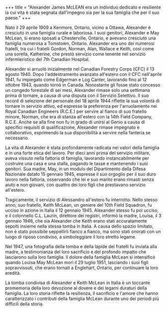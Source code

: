 +++
title = "Alexander James McLEAN era un individuo dedicato e resiliente la cui vita è stata segnata dall’impegno sia per la sua famiglia che per il suo paese."
+++

Nato il 29 aprile 1909 a Kenmore, Ontario, vicino a Ottawa, Alexander è cresciuto in una famiglia rurale e laboriosa. I suoi genitori, Alexander e May McLean, si erano sposati a Chesterville, Ontario, e avevano cresciuto una famiglia numerosa a Tomstown, Ontario. Alexander era uno dei numerosi fratelli, tra cui i fratelli Gordon, Norman, Alan, Wallace e Keith, così come una sorella, Katherine, che prestò servizio come tenente nel servizio infermieristico del 7th Canadian Hospital.

Alexander si arruolò inizialmente nel Canadian Forestry Corps (CFC) il 13 agosto 1940. Dopo l'addestramento avanzato all'estero con il CFC nell'aprile 1941, fu impiegato come Edgerman e Log Canter, lavorando fino al 12 ottobre 1943, quando tornò in Canada. Nonostante gli fosse stato concesso un congedo forestale di sei mesi, Alexander rimase solo una settimana prima di tornare, a causa di una disputa con il Servizio Selettivo. 
Il suo record di selezione del personale del 18 aprile 1944 riflette la sua volontà di tornare in servizio attivo, ed espresse la preferenza per l'arruolamento nei Royal Canadian Engineers (R.C.E.) per servire al fianco di suo fratello minore, Norman, che era di stanza all'estero con la 14th Field Company, R.C.E. Anche se alla fine non fu in grado di unirsi al Genio a causa di specifici requisiti di qualificazione, Alexander rimase impegnato e collaborativo, esprimendo la sua disponibilità a servire nella fanteria se necessario.

La vita di Alexander è stata profondamente radicata nei valori della famiglia e in una forte etica del lavoro. Per dieci anni prima del servizio militare, aveva vissuto nella fattoria di famiglia, lavorando instancabilmente per costruire una casa e una stalla, pagando le tasse e mantenendo i suoi genitori. Sua madre, May, in un modulo del Dipartimento della Difesa Nazionale datato 15 gennaio 1945, espresse il suo orgoglio per il suo duro lavoro nella fattoria, osservando che lei e suo marito erano rimasti senza aiuto e non giovani, con quattro dei loro figli che prestavano servizio all'estero.

Tragicamente, il servizio di Alessandro all'estero fu interrotto. 
Nello stesso anno, suo fratello, Keith McLean, un geniere del 10th Field Squadron, fu ucciso in azione in Italia il 12 gennaio 1945. Alexander stesso fu poi ucciso, e il colonnello C.L. Laurin, direttore dei registri, informò la madre, Louisa, il 3 gennaio 1946, che sia Alexander che Keith erano stati accuratamente sepolti insieme nella stessa tomba in Italia. A causa dello spazio limitato, non è stato possibile seppellirli fianco a fianco, ma sono stati onorati con un luogo di riposo condiviso, a simboleggiare il loro stretto legame.

Nel 1947, una fotografia della tomba e della lapide dei fratelli fu inviata alla madre, a testimonianza del loro sacrificio e del profondo impatto che lasciarono sulla loro famiglia. Il dolore della famiglia McLean si intensificò quando Louisa May McLean morì il 29 luglio 1951, lasciando i suoi figli sopravvissuti, che erano tornati a Englehart, Ontario, per continuare la loro eredità.

La tomba condivisa di Alexander e Keith McLean in Italia è un toccante promemoria della loro devozione al dovere e dei legami duraturi della famiglia. La loro storia riflette la resilienza, il sacrificio e l'amore che hanno caratterizzato i contributi della famiglia McLean durante uno dei periodi più difficili della storia.
